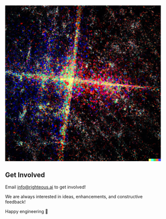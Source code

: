![Open Source at righteouslabs](https://github.com/righteouslabs/.github/blob/main/images/AI-latent-space.jpg)

## Get Involved

Email info@righteous.ai to get involved!

We are always interested in ideas, enhancements, and constructive feedback!

Happy engineering 🚀
